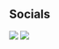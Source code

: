 ## Socials 
<p align="left">
<a href = "https://www.linkedin.com/in/abhas-khanal-64448a235/"> <img src="https://img.icons8.com/fluent/48/000000/linkedin.png"/></a>
<a href = "https://www.instagram.com/abhask01"><img src="https://img.icons8.com/fluent/48/000000/instagram-new.png"/></a>
</p>






